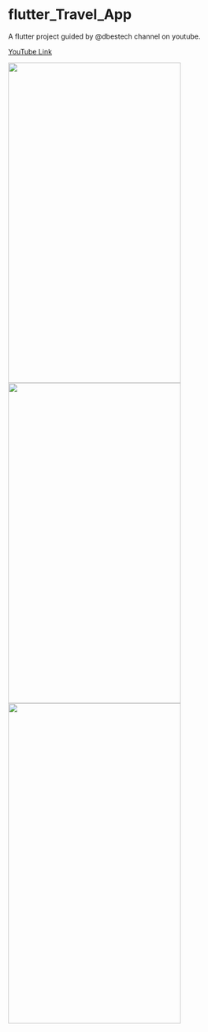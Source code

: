 # flutter_Travel_App

A flutter project guided by @dbestech channel on youtube.

[YouTube Link](https://www.youtube.com/watch?v=x4DydJKVvQk&t=75s)


<div>
<img src="https://user-images.githubusercontent.com/63953403/190375944-44ca8ddb-6bd9-4f9d-8685-311c8f784258.png" width="350" height="650">

<img src="https://user-images.githubusercontent.com/63953403/190376935-db45e88c-54d9-4bed-84a2-d4e843cb0b67.png" width="350" height="650">
  
<img src="https://user-images.githubusercontent.com/63953403/190376939-dedd7557-ad1f-40c5-bfd1-b9d2566b6ad4.png" width="350" height="650">

</div>
